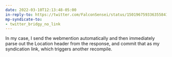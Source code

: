 ```yaml
---
date: 2022-03-10T12:13:48-05:00
in-reply-to: https://twitter.com/FalconSensei/status/1501967593363558415
mp-syndicate-to:
- twitter_bridgy_no_link
---
```


In my case, I send the webmention automatically and then immediately parse out the Location header from the response, and commit that as my syndication link, which triggers another recompile.
